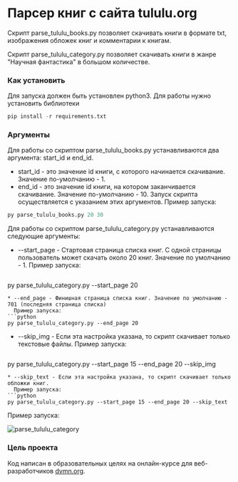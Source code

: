 # Парсер книг с сайта tululu.org

Скрипт  parse_tululu_books.py позволяет скачивать книги в формате txt, изображения обложек книг и комментарии к книгам.

Скрипт parse_tululu_category.py позволяет скачивать книги в жанре "Научная фантастика" в большом количестве.

### Как установить

Для запуска должен быть установлен python3. Для работы нужно установить библиотеки
```python
pip install -r requirements.txt
```

### Аргументы

Для работы со скриптом parse_tululu_books.py устанавливаются два аргумента: start_id и end_id. 
* start_id - это значение id книги, с которого начинается скачивание. Значение по-умолчанию - 1.
* end_id - это значение id книги, на котором заканчивается скачивание. Значение по-умолчанию - 10.
Запуск скрипта осуществляется с указанием этих аргументов.
Пример запуска:
```python
py parse_tululu_books.py 20 30
```
Для работы со скриптом parse_tululu_category.py устанавливаются следующие аргументы:
 
* --start_page - Стартовая страница списка книг. С одной страницы пользователь может скачать около 20 книг. Значение по умолчанию - 1.
  Пример запуска:
  
  ```python
py parse_tululu_category.py --start_page 20
  ```
* --end_page - Финишная страница списка книг. Значение по умолчанию - 701 (последняя страница списка)
    Пример запуска:
  ```python
py parse_tululu_category.py --end_page 20
  ```  
* --skip_img  - Если эта настройка указана, то скрипт скачивает только текстовые файлы.
    Пример запуска:
  ```python
py parse_tululu_category.py --start_page 15 --end_page 20 --skip_img
  ```  
* --skip_text - Если эта настройка указана, то скрипт скачивает только обложки книг.
    Пример запуска:
  ```python
py parse_tululu_category.py --start_page 15 --end_page 20 --skip_text
  ```  

Пример запуска:

![parse_tululu_category](https://github.com/LesiaMak/books_website/assets/101565600/2cc0b7ef-ecfd-4035-8660-1b828d30df15)

### Цель проекта

Код написан в образовательных целях на онлайн-курсе для веб-разработчиков [dvmn.org](https://dvmn.org/).
